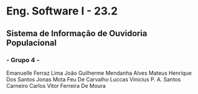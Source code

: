 ﻿# Eng. Software I - 23.2

## Sistema de Informação de Ouvidoria Populacional

### - Grupo 4 -
Emanuelle Ferraz Lima
João Guilherme Mendanha Alves
Mateus Henrique Dos Santos
Jonas Mota Feu De Carvalho
Luccas Vinicius P. A. Santos Carneiro
Carlos Vitor Ferreira De Moura
